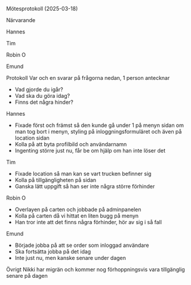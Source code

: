 Mötesprotokoll (2025-03-18)

Närvarande

Hannes

Tim

Robin O

Emund

Protokoll
Var och en svarar på frågorna nedan, 1 person antecknar

- Vad gjorde du igår?
- Vad ska du göra idag?
- Finns det några hinder?

Hannes
- Fixade först och främst så den kunde gå under 1 på menyn sidan om man tog bort i menyn, styling på inloggningsformuläret och även på location sidan
- Kolla på att byta profilbild och användarnamn
- Ingenting större just nu, får be om hjälp om han inte löser det

Tim
- Fixade location så man kan se vart trucken befinner sig
- Kolla på tillgängligheten på sidan
- Ganska lätt uppgift så han ser inte några större förhinder

Robin O
- Overlayen på carten och jobbade på adminpanelen
- Kolla på carten då vi hittat en liten bugg på menyn
- Han tror inte att det finns några förhinder, hör av sig i så fall

Emund
- Började jobba på att se order som inloggad användare
- Ska fortsätta jobba på det idag
- Inte just nu, men kanske senare under dagen

Övrigt
Nikki har migrän och kommer nog förhoppningsvis vara tillgänglig senare på dagen
